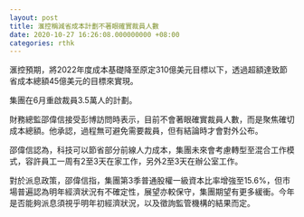 ```yaml
---
layout: post
title: 滙控稱減省成本計劃不著眼確實裁員人數
date: 2020-10-27 16:26:08.000000000 +08:00
categories: rthk
---
```


滙控預期，將2022年度成本基礎降至原定310億美元目標以下，透過超額達致節省成本總額45億美元的目標來實現。

集團在6月重啟裁員3.5萬人的計劃。

財務總監邵偉信接受彭博訪問時表示，目前不會著眼確實裁員人數，而是聚焦確切成本總額。他承認，過程無可避免需要裁員，但有結論時才會對外公布。

邵偉信認為，科技可以節省部分前線人力成本，集團未來會考慮轉型至混合工作模式，容許員工一周有2至3天在家工作，另外2至3天在辦公室工作。

對於派息政策，邵偉信指，集團第3季普通股權一級資本比率增強至15.6%，但市場普遍認為明年經濟狀況有不確定性，展望亦較保守，集團期望有更多緩衝。今年是否能夠派息須視乎明年初經濟狀況，以及徵詢監管機構的結果而定。
